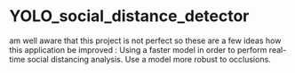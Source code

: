 # YOLO_social_distance_detector
 am well aware that this project is not perfect so these are a few ideas how this application be improved :  Using a faster model in order to perform real-time social distancing analysis. Use a model more robust to occlusions. 
